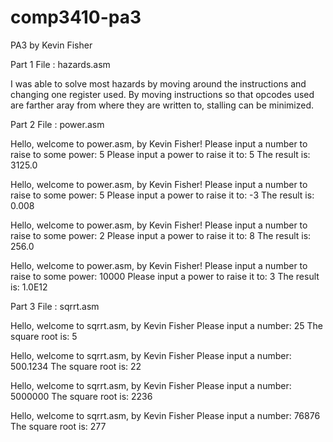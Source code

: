 # comp3410-pa3
PA3 by Kevin Fisher

Part 1
File : hazards.asm

I was able to solve most hazards by moving around the instructions and changing one register used.
By moving instructions so that opcodes used are farther aray from where they are written to, stalling can be minimized.

Part 2
File : power.asm

Hello, welcome to power.asm, by Kevin Fisher!
Please input a number to raise to some power: 
5
Please input a power to raise it to: 
5
The result is: 
3125.0

Hello, welcome to power.asm, by Kevin Fisher!
Please input a number to raise to some power: 
5
Please input a power to raise it to: 
-3
The result is: 
0.008

Hello, welcome to power.asm, by Kevin Fisher!
Please input a number to raise to some power: 
2
Please input a power to raise it to: 
8
The result is: 
256.0

Hello, welcome to power.asm, by Kevin Fisher!
Please input a number to raise to some power: 
10000
Please input a power to raise it to: 
3
The result is: 
1.0E12

Part 3
File : sqrrt.asm

Hello, welcome to sqrrt.asm, by Kevin Fisher
Please input a number: 
25
The square root is:
5

Hello, welcome to sqrrt.asm, by Kevin Fisher
Please input a number: 
500.1234
The square root is:
22

Hello, welcome to sqrrt.asm, by Kevin Fisher
Please input a number: 
5000000
The square root is:
2236

Hello, welcome to sqrrt.asm, by Kevin Fisher
Please input a number: 
76876
The square root is:
277